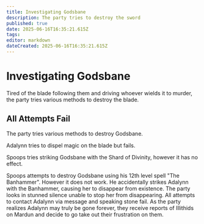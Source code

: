 ```yaml
---
title: Investigating Godsbane
description: The party tries to destroy the sword
published: true
date: 2025-06-16T16:35:21.615Z
tags: 
editor: markdown
dateCreated: 2025-06-16T16:35:21.615Z
---
```


# Investigating Godsbane
Tired of the blade following them and driving whoever wields it to murder, the party tries various methods to destroy the blade.



## All Attempts Fail
The party tries various methods to destroy Godsbane.

Adalynn tries to dispel magic on the blade but fails.

Spoops tries striking Godsbane with the Shard of Divinity, however it has no effect.

Spoops attempts to destroy Godsbane using his 12th level spell "The Banhammer". However it does not work. He accidentally strikes Adalynn with the Banhammer, causing her to disappear from existence. The party looks in stunned silence unable to stop her from disappearing. All attempts to contact Adalynn via message and speaking stone fail. As the party realizes Adalynn may truly be gone forever, they receive reports of Illithids on Mardun and decide to go take out their frustration on them. 